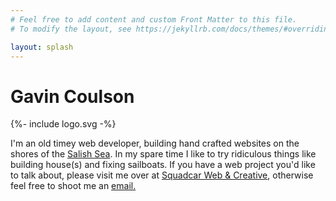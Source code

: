 ```yaml
---
# Feel free to add content and custom Front Matter to this file.
# To modify the layout, see https://jekyllrb.com/docs/themes/#overriding-theme-defaults

layout: splash
---
```


<h1>Gavin Coulson</h1>
<div class="logo" >{%- include logo.svg -%}</div>
<p>I'm an old timey web developer, building hand crafted websites on the shores of the <a href="https://en.wikipedia.org/wiki/Salish_Sea">Salish Sea</a>. In my spare time I like to try ridiculous things like building house(s) and fixing sailboats. If you have a web project you'd like to talk about, please visit me over at <a href="https://squadcar.ca">Squadcar Web & Creative</a>, otherwise feel free to shoot me an <a href="mailto:hello@gavincoulson.ca">email.</a></p>